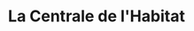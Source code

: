 ---
title: "La Centrale de l'Habitat"
url: /nogent-sur-marne/la-centrale-de-lhabitat/
shop: Allgemein
---